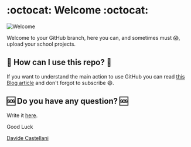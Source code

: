 # :octocat: Welcome :octocat:

![Welcome](https://www.picpedia.org/chalkboard/images/welcome.jpg)

Welcome to your GitHub branch, here you can, and sometimes must :scream:, upload your school projects.

## :eyes: How can I use this repo? :eyes:
If you want to understand the main action to use GitHub you can read [this Blog article](https://www.castellanidavide.it/blog/funzioni-github-basilari-articolo-realizzato-per-le-repository-scolastiche/) and don't forgot to subscribe :smile:.

## :sos: Do you have any question? :sos:
Write it [here](https://github.com/CastellaniDavide/school_repo/discussions).


Good Luck

[Davide Castellani](https://www.castellanidavide.it)
